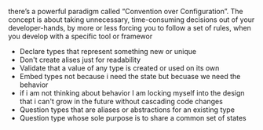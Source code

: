 there’s a powerful paradigm called “Convention over Configuration”. The concept is about taking unnecessary, time-consuming decisions out of your developer-hands, by more or less forcing you to follow a set of rules, when you develop with a specific tool or framewor



- Declare types that represent something new or unique
- Don't create alises just for readability
- Validate that a value of any type is created or used on its own
- Embed types not because i need the state but becuase we need the behavior
- if i am not thinking about behavior I am locking myself into the design that i can't grow in the future without cascading code changes
- Question types that are aliases or abstractions for an existing type
- Question type whose sole purpose is to share a common set of states